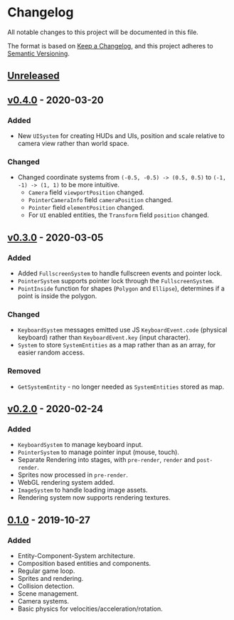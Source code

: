 # Changelog
All notable changes to this project will be documented in this file.

The format is based on [Keep a Changelog](https://keepachangelog.com/en/1.0.0/),
and this project adheres to [Semantic Versioning](https://semver.org/spec/v2.0.0.html).

## [Unreleased]

## [v0.4.0] - 2020-03-20
### Added
- New `UISystem` for creating HUDs and UIs, position and scale relative to camera view rather than world space.
### Changed
- Changed coordinate systems from `(-0.5, -0.5) -> (0.5, 0.5)` to `(-1, -1) -> (1, 1)` to be more intuitive.
  - `Camera` field `viewportPosition` changed.
  - `PointerCameraInfo` field `cameraPosition` changed.
  - `Pointer` field `elementPosition` changed.
  - For `UI` enabled entities, the `Transform` field `position` changed.

## [v0.3.0] - 2020-03-05
### Added
- Added `FullscreenSystem` to handle fullscreen events and pointer lock.
- `PointerSystem` supports pointer lock through the `FullscreenSystem`.
- `PointInside` function for shapes (`Polygon` and `Ellipse`), determines if a point is inside the polygon.
### Changed
- `KeyboardSystem` messages emitted use JS `KeyboardEvent.code` (physical keyboard) rather than `KeyboardEvent.key` (input character).
- `System` to store `SystemEntities` as a map rather than as an array, for easier random access.
### Removed
- `GetSystemEntity` - no longer needed as `SystemEntities` stored as map.

## [v0.2.0] - 2020-02-24
### Added
- `KeyboardSystem` to manage keyboard input.
- `PointerSystem` to manage pointer input (mouse, touch).
- Separate Rendering into stages, with `pre-render`, `render` and `post-render`. 
- Sprites now processed in `pre-render`.
- WebGL rendering system added.
- `ImageSystem` to handle loading image assets.
- Rendering system now supports rendering textures.

## [0.1.0] - 2019-10-27
### Added
- Entity-Component-System architecture.
- Composition based entities and components.
- Regular game loop.
- Sprites and rendering.
- Collision detection.
- Scene management.
- Camera systems.
- Basic physics for velocities/acceleration/rotation.

[Unreleased]: https://github.com/jamjarlabs/jamjar/compare/v0.4.0...HEAD
[v0.4.0]: https://github.com/jamjarlabs/jamjar/compare/v0.3.0...v0.4.0
[v0.3.0]: https://github.com/jamjarlabs/jamjar/compare/v0.2.0...v0.3.0
[v0.2.0]: https://github.com/jamjarlabs/jamjar/compare/0.1.0...v0.2.0
[0.1.0]: https://github.com/jamjarlabs/jamjar/releases/tag/0.1.0